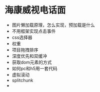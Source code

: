 # 海康威视电话面

- 图片懒加载原理，怎么实现，预加载是什么
- 不用框架实现点击事件
- css选择器
- 权重
- 项目拖拽排序
- 深度优先和双缓冲
- 获取dom元素的方式
- 如何pc和h5用一套代码
- 虚拟滚动
- splitchunk
- ‍
